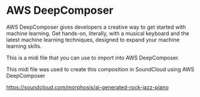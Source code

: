 # AWS DeepComposer

AWS DeepComposer gives developers a creative way to get started with machine learning. Get hands-on, literally, with a musical keyboard and the latest machine learning techniques, designed to expand your machine learning skills.

This is a midi file that you can use to import into AWS DeepComposer.

This midi file was used to create this composition in SoundCloud using AWS DeepComposer

https://soundcloud.com/morphosis/ai-generated-rock-jazz-piano
